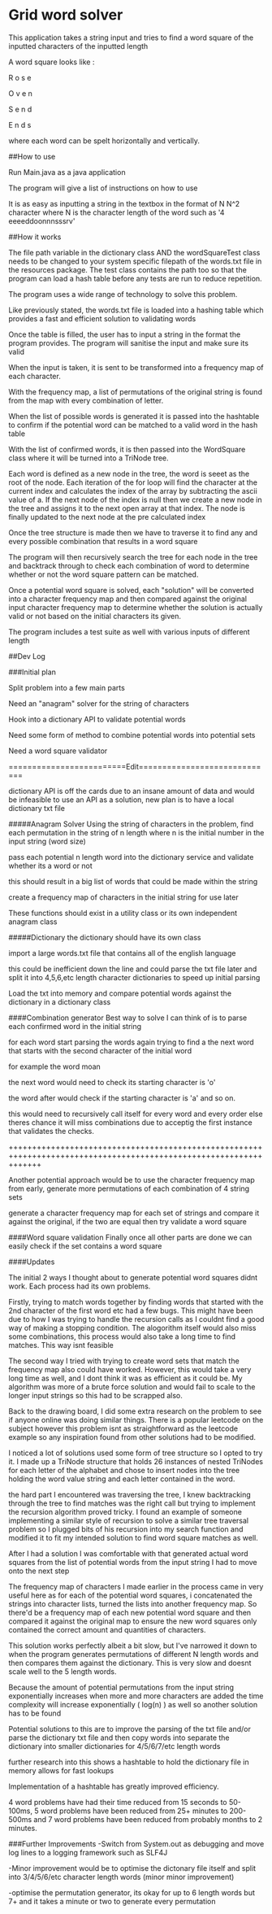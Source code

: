 # Grid word solver

This application takes a string input and tries to find a word square of the inputted characters of the inputted length

A word square looks like :

R o s e

O v e n

S e n d

E n d s

where each word can be spelt horizontally and vertically.

##How to use

Run Main.java as a java application

The program will give a list of instructions on how to use

It is as easy as inputting a string in the textbox in the format of N N^2 character where N is the character length of the word such as '4 eeeeddoonnnsssrv'

##How it works

The file path variable in the dictionary class AND the wordSquareTest class needs to be changed to your system specific filepath of the words.txt file in the resources package. The test class contains the path too so that the program can load a hash table before any tests are run to reduce repetition.

The program uses a wide range of technology to solve this problem. 

Like previously stated, the words.txt file is loaded into a hashing table which provides a fast and efficient solution to validating words

Once the table is filled, the user has to input a string in the format the program provides. The program will sanitise the input and make sure its valid

When the input is taken, it is sent to be transformed into a frequency map of each character. 

With the frequency map, a list of permutations of the original string is found from the map with every combination of letter. 

When the list of possible words is generated it is passed into the hashtable to confirm if the potential word can be matched to a valid word in the hash table

With the list of confirmed words, it is then passed into the WordSquare class where it will be turned into a TriNode tree.

Each word is defined as a new node in the tree, the word is seeet as the root of the node. Each iteration of the for loop will find the character at the current index and calculates the index of the array by subtracting the ascii value of a. If the next node of the index is null then we create a new node in the tree and assigns it to the next open array at that index. The node is finally updated to the next node at the pre calculated index

Once the tree structure is made then we have to traverse it to find any and every possible combination that results in a word square

The program will then recursively search the tree for each node in the tree and backtrack through to check each combination of word to determine whether or not the word square pattern can be matched.

Once a potential word square is solved, each "solution" will be converted into a character frequency map and then compared against the original input character frequency map to determine whether the solution is actually valid or not based on the initial characters its given.

The program includes a test suite as well with various inputs of different length

##Dev Log

###Initial plan

Split problem into a few main parts

Need an "anagram" solver for the string of characters

Hook into a dictionary API to validate potential words

Need some form of method to combine potential words into potential sets 

Need a word square validator

=========================Edit=============================

dictionary API is off the cards due to an insane amount of data and would be infeasible to use an API as a solution, new plan is to have a local dictionary txt file

#####Anagram Solver
Using the string of characters in the problem, find each permutation in the string of n length where n is the initial number in the input string (word size)

pass each potential n length word into the dictionary service and validate whether its a word or not

this should result in a big list of words that could be made within the string

create a frequency map of characters in the initial string for use later

These functions should exist in a utility class or its own independent anagram class

#####Dictionary
the dictionary should have its own class

import a large words.txt file that contains all of the english language

this could be inefficient down the line and could parse the txt file later and split it into 4,5,6,etc length character dictionaries to speed up initial parsing

Load the txt into memory and compare potential words against the dictionary in a dictionary class

####Combination generator
Best way to solve I can think of is to parse each confirmed word in the initial string

for each word start parsing the words again trying to find a the next word that starts with the second character of the initial word

for example the word moan

the next word would need to check its starting character is 'o'

the word after would check if the starting character is 'a' and so on. 

this would need to recursively call itself for every word and every order else theres chance it will miss combinations due to acceptig the first instance that validates the checks.

+++++++++++++++++++++++++++++++++++++++++++++++++++++++++++++++++++++++++++++++++++++++++++++++++++++++++++++++++++

Another potential approach would be to use the character frequency map from early, generate more permutations of each combination of 4 string sets

generate a character frequency map for each set of strings and compare it against the original, if the two are equal then try validate a word square

####Word square validation
Finally once all other parts are done we can easily check if the set contains a word square 


####Updates

The initial 2 ways I thought about to generate potential word squares didnt work. Each process had its own problems. 

Firstly, trying to match words together by finding words that started with the 2nd character of the first word etc had a few bugs. This might have been due to how I was trying to handle the recursion calls as I couldnt find a good way of making a stopping condition. The alogorithm itself would also miss some combinations, this process would also take a long time to find matches. This way isnt feasible

The second way I tried with trying to create word sets that match the frequency map also could have worked. However, this would take a very long time as well, and I dont think it was as efficient as it could be. My algorithm was more of a brute force solution and would fail to scale to the longer input strings so this had to be scrapped also. 

Back to the drawing board, I did some extra research on the problem to see if anyone online was doing similar things. There is a popular leetcode on the subject however this problem isnt as straightforward as the leetcode example so any inspiration found from other solutions had to be modified. 

I noticed a lot of solutions used some form of tree structure so I opted to try it. I made up a TriNode structure that holds 26 instances of nested TriNodes for each letter of the alphabet and chose to insert nodes into the tree holding the word value string and each letter contained in the word. 

the hard part I encountered was traversing the tree, I knew backtracking through the tree to find matches was the right call but trying to implement the recursion algorithm proved tricky. I found an example of someone implementing a similar style of recursion to solve a similar tree traversal problem so I plugged bits of his recursion into my search function and modified it to fit my intended solution to find word square matches as well. 

After I had a solution I was comfortable with that generated actual word squares from the list of potential words from the input string I had to move onto the next step

The frequency map of characters I made earlier in the process came in very useful here as for each of the potential word squares, i concatenated the strings into character lists, turned the lists into another frequency map. So there'd be a frequency map of each new potential word square and then compared it against the original map to ensure the new word squares only contained the correct amount and quantities of characters.

This solution works perfectly albeit a bit slow, but I've narrowed it down to when the program generates permutations of different N length words and then compares them against the dictionary. This is very slow and doesnt scale well to the 5 length words. 

Because the amount of potential permutations from the input string exponentially increases when more and more characters are added the time complexity will increase exponentially ( log(n) ) as well so another solution has to be found

Potential solutions to this are to improve the parsing of the txt file and/or parse the dictionary txt file and then copy words into separate the dictionary into smaller dictionaries for 4/5/6/7/etc length words 

further research into this shows a hashtable to hold the dictionary file in memory allows for fast lookups 

Implementation of a hashtable has greatly improved efficiency. 

4 word problems have had their time reduced from 15 seconds to 50-100ms, 5 word problems have been reduced from 25+ minutes to 200-500ms and 7 word problems have been reduced from probably months to 2 minutes. 

###Further Improvements
-Switch from System.out as debugging and move log lines to a logging framework such as SLF4J


-Minor improvement would be to optimise the dictonary file itself and split into 3/4/5/6/etc character length words (minor minor improvement)


-optimise the permutation generator, its okay for up to 6 length words but 7+ and it takes a minute or two to generate every permutation
